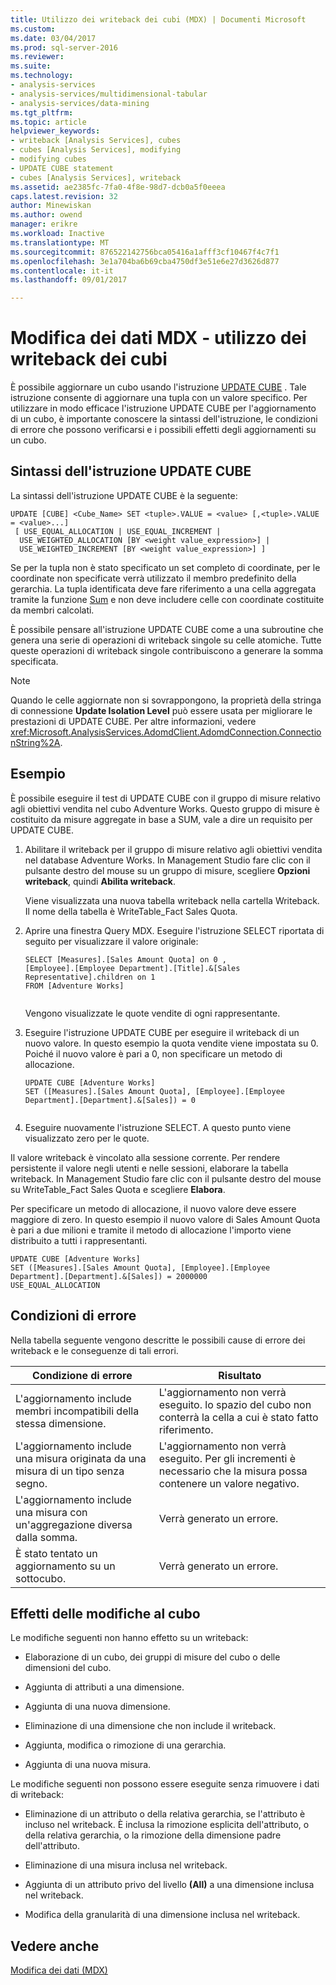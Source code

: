 ```yaml
---
title: Utilizzo dei writeback dei cubi (MDX) | Documenti Microsoft
ms.custom: 
ms.date: 03/04/2017
ms.prod: sql-server-2016
ms.reviewer: 
ms.suite: 
ms.technology:
- analysis-services
- analysis-services/multidimensional-tabular
- analysis-services/data-mining
ms.tgt_pltfrm: 
ms.topic: article
helpviewer_keywords:
- writeback [Analysis Services], cubes
- cubes [Analysis Services], modifying
- modifying cubes
- UPDATE CUBE statement
- cubes [Analysis Services], writeback
ms.assetid: ae2385fc-7fa0-4f8e-98d7-dcb0a5f0eeea
caps.latest.revision: 32
author: Minewiskan
ms.author: owend
manager: erikre
ms.workload: Inactive
ms.translationtype: MT
ms.sourcegitcommit: 876522142756bca05416a1afff3cf10467f4c7f1
ms.openlocfilehash: 3e1a704ba6b69cba4750df3e51e6e27d3626d877
ms.contentlocale: it-it
ms.lasthandoff: 09/01/2017

---
```

# <a name="mdx-data-modification---using-cube-writebacks"></a>Modifica dei dati MDX - utilizzo dei writeback dei cubi
  È possibile aggiornare un cubo usando l'istruzione [UPDATE CUBE](../../../mdx/mdx-data-manipulation-update-cube.md) . Tale istruzione consente di aggiornare una tupla con un valore specifico. Per utilizzare in modo efficace l'istruzione UPDATE CUBE per l'aggiornamento di un cubo, è importante conoscere la sintassi dell'istruzione, le condizioni di errore che possono verificarsi e i possibili effetti degli aggiornamenti su un cubo.  
  
## <a name="update-cube-statement-syntax"></a>Sintassi dell'istruzione UPDATE CUBE  
 La sintassi dell'istruzione UPDATE CUBE è la seguente:  
  
```  
UPDATE [CUBE] <Cube_Name> SET <tuple>.VALUE = <value> [,<tuple>.VALUE = <value>...]  
 [ USE_EQUAL_ALLOCATION | USE_EQUAL_INCREMENT |  
  USE_WEIGHTED_ALLOCATION [BY <weight value_expression>] |  
  USE_WEIGHTED_INCREMENT [BY <weight value_expression>] ]   
```  
  
 Se per la tupla non è stato specificato un set completo di coordinate, per le coordinate non specificate verrà utilizzato il membro predefinito della gerarchia. La tupla identificata deve fare riferimento a una cella aggregata tramite la funzione [Sum](../../../mdx/sum-mdx.md) e non deve includere celle con coordinate costituite da membri calcolati.  
  
 È possibile pensare all'istruzione UPDATE CUBE come a una subroutine che genera una serie di operazioni di writeback singole su celle atomiche. Tutte queste operazioni di writeback singole contribuiscono a generare la somma specificata.  
  
> [!NOTE]  
>  Quando le celle aggiornate non si sovrappongono, la proprietà della stringa di connessione **Update Isolation Level** può essere usata per migliorare le prestazioni di UPDATE CUBE. Per altre informazioni, vedere <xref:Microsoft.AnalysisServices.AdomdClient.AdomdConnection.ConnectionString%2A>.  
  
## <a name="example"></a>Esempio  
 È possibile eseguire il test di UPDATE CUBE con il gruppo di misure relativo agli obiettivi vendita nel cubo Adventure Works. Questo gruppo di misure è costituito da misure aggregate in base a SUM, vale a dire un requisito per UPDATE CUBE.  
  
1.  Abilitare il writeback per il gruppo di misure relativo agli obiettivi vendita nel database Adventure Works. In Management Studio fare clic con il pulsante destro del mouse su un gruppo di misure, scegliere **Opzioni writeback**, quindi **Abilita writeback**.  
  
     Viene visualizzata una nuova tabella writeback nella cartella Writeback. Il nome della tabella è WriteTable_Fact Sales Quota.  
  
2.  Aprire una finestra Query MDX. Eseguire l'istruzione SELECT riportata di seguito per visualizzare il valore originale:  
  
    ```  
    SELECT [Measures].[Sales Amount Quota] on 0 ,  
    [Employee].[Employee Department].[Title].&[Sales Representative].children on 1  
    FROM [Adventure Works]  
  
    ```  
  
     Vengono visualizzate le quote vendite di ogni rappresentante.  
  
3.  Eseguire l'istruzione UPDATE CUBE per eseguire il writeback di un nuovo valore. In questo esempio la quota vendite viene impostata su 0. Poiché il nuovo valore è pari a 0, non specificare un metodo di allocazione.  
  
    ```  
    UPDATE CUBE [Adventure Works]   
    SET ([Measures].[Sales Amount Quota], [Employee].[Employee Department].[Department].&[Sales]) = 0  
  
    ```  
  
4.  Eseguire nuovamente l'istruzione SELECT. A questo punto viene visualizzato zero per le quote.  
  
 Il valore writeback è vincolato alla sessione corrente. Per rendere persistente il valore negli utenti e nelle sessioni, elaborare la tabella writeback. In Management Studio fare clic con il pulsante destro del mouse su WriteTable_Fact Sales Quota e scegliere **Elabora**.  
  
 Per specificare un metodo di allocazione, il nuovo valore deve essere maggiore di zero. In questo esempio il nuovo valore di Sales Amount Quota è pari a due milioni e tramite il metodo di allocazione l'importo viene distribuito a tutti i rappresentanti.  
  
```  
UPDATE CUBE [Adventure Works]   
SET ([Measures].[Sales Amount Quota], [Employee].[Employee Department].[Department].&[Sales]) = 2000000   
USE_EQUAL_ALLOCATION  
```  
  
## <a name="error-conditions"></a>Condizioni di errore  
 Nella tabella seguente vengono descritte le possibili cause di errore dei writeback e le conseguenze di tali errori.  
  
|Condizione di errore|Risultato|  
|---------------------|------------|  
|L'aggiornamento include membri incompatibili della stessa dimensione.|L'aggiornamento non verrà eseguito. lo spazio del cubo non conterrà la cella a cui è stato fatto riferimento.|  
|L'aggiornamento include una misura originata da una misura di un tipo senza segno.|L'aggiornamento non verrà eseguito. Per gli incrementi è necessario che la misura possa contenere un valore negativo.|  
|L'aggiornamento include una misura con un'aggregazione diversa dalla somma.|Verrà generato un errore.|  
|È stato tentato un aggiornamento su un sottocubo.|Verrà generato un errore.|  
  
## <a name="affect-of-cube-changes"></a>Effetti delle modifiche al cubo  
 Le modifiche seguenti non hanno effetto su un writeback:  
  
-   Elaborazione di un cubo, dei gruppi di misure del cubo o delle dimensioni del cubo.  
  
-   Aggiunta di attributi a una dimensione.  
  
-   Aggiunta di una nuova dimensione.  
  
-   Eliminazione di una dimensione che non include il writeback.  
  
-   Aggiunta, modifica o rimozione di una gerarchia.  
  
-   Aggiunta di una nuova misura.  
  
 Le modifiche seguenti non possono essere eseguite senza rimuovere i dati di writeback:  
  
-   Eliminazione di un attributo o della relativa gerarchia, se l'attributo è incluso nel writeback. È inclusa la rimozione esplicita dell'attributo, o della relativa gerarchia, o la rimozione della dimensione padre dell'attributo.  
  
-   Eliminazione di una misura inclusa nel writeback.  
  
-   Aggiunta di un attributo privo del livello **(All)** a una dimensione inclusa nel writeback.  
  
-   Modifica della granularità di una dimensione inclusa nel writeback.  
  
## <a name="see-also"></a>Vedere anche  
 [Modifica dei dati &#40;MDX&#41;](../../../analysis-services/multidimensional-models/mdx/mdx-data-modification-modifying-data.md)  
  
  


